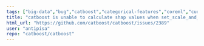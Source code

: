 ```yaml
---
tags: ["big-data","bug","catboost","categorical-features","coreml","cuda","data-mining","data-science","decision-trees","gbdt","gbm","gpu","gpu-computing","gradient-boosting","kaggle","machine-learning","model-analysis","python","r","tutorial"]
title: "catboost is unable to calculate shap values when set_scale_and_bias is used"
html_url: "https://github.com/catboost/catboost/issues/2389"
user: "antipisa"
repo: "catboost/catboost"
---
```


